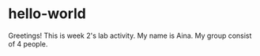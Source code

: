 # hello-world

Greetings! This is week 2's lab activity.
My name is Aina. 
My group consist of 4 people.
